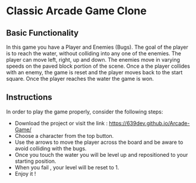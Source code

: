 # Classic Arcade Game Clone

## Basic Functionality

In this game you have a Player and Enemies (Bugs). The goal of the player is to reach the water, without colliding into any one of the enemies. The player can move left, right, up and down. The enemies move in varying speeds on the paved block portion of the scene. Once a the player collides with an enemy, the game is reset and the player moves back to the start square. Once the player reaches the water the game is won.

## Instructions

In order to play the game properly, consider the following steps:

* Download the project or visit the link : https://639dev.github.io/Arcade-Game/
* Choose a character from the top button.
* Use the arrows to move the player across the board and be aware to avoid colliding with the bugs.
* Once you touch the water you will be level up and repositioned to your starting position.
* When you fail , your level will be reset to 1.
* Enjoy it !

